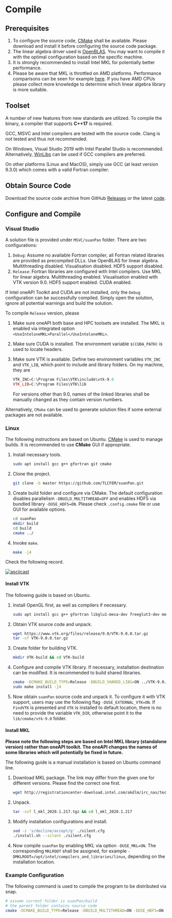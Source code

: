 # Compile

## Prerequisites

1. To configure the source code, [CMake](https://cmake.org/download/) shall be available. Please download and install it before configuring the source code package.
2. The linear algebra driver used is [OpenBLAS](https://github.com/xianyi/OpenBLAS). You may want to compile it with the optimal configuration based on the specific machine.
3. It is strongly recommended to install Intel MKL for potentially better performance.
4. Please be aware that MKL is throttled on AMD platforms. Performance comparisons can be seen for example [here](https://github.com/flame/blis/blob/master/docs/Performance.md). If you have AMD CPUs please collect more knowledge to determine which linear algebra library is more suitable.

## Toolset

A number of new features from new standards are utilized. To compile the binary, a compiler that supports **C++17** is required.

GCC, MSVC and Intel compilers are tested with the source code. Clang is not tested and thus not recommended.

On Windows, Visual Studio 2019 with Intel Parallel Studio is recommended. Alternatively, [WinLibs](http://winlibs.com/) can be used if GCC compilers are preferred.

On other platforms (Linux and MacOS), simply use GCC (at least version 9.3.0) which comes with a valid Fortran compiler.

## Obtain Source Code

Download the source code archive from GitHub [Releases](https://github.com/TLCFEM/suanPan/releases) or the latest [code](https://github.com/TLCFEM/suanPan/archive/master.zip).

## Configure and Compile

### Visual Studio

A solution file is provided under `MSVC/suanPan` folder. There are two configurations:

1. `Debug`: Assume no available Fortran compiler, all Fortran related libraries are provided as precompiled DLLs. Use OpenBLAS for linear algebra. Multithreading disabled. Visualisation disabled. HDF5 support disabled.
2. `Release`: Fortran libraries are configured with Intel compilers. Use MKL for linear algebra. Multithreading enabled. Visualisation enabled with VTK version 9.0. HDF5 support enabled. CUDA enabled.

If Intel oneAPI Toolkit and CUDA are not installed, only the `Debug` configuration can be successfully compiled. Simply open the solution, ignore all potential warnings and build the solution.

To compile `Release` version, please

1. Make sure oneAPI both base and HPC toolsets are installed. The MKL is enabled via integrated option `<UseInteloneMKL>Parallel</UseInteloneMKL>`.
2. Make sure CUDA is installed. The environment variable `$(CUDA_PATH)` is used to locate headers.
3. Make sure VTK is available. Define two environment variables `VTK_INC` and `VTK_LIB`, which point to include and library folders. On my machine, they are

   ```powershell
   VTK_INC=C:\Program Files\VTK\include\vtk-9.0
   VTK_LIB=C:\Program Files\VTK\lib
   ```

   For versions other than 9.0, names of the linked libraries shall be manually changed as they contain version numbers.

Alternatively, `CMake` can be used to generate solution files if some external packages are not available.

### Linux

The following instructions are based on Ubuntu. [CMake](https://cmake.org/) is used to manage builds. It is recommended to use **CMake** GUI if appropriate.

1. Install necessary tools.

    ```bash
    sudo apt install gcc g++ gfortran git cmake
    ```

2. Clone the project.

    ```bash
    git clone -b master https://github.com/TLCFEM/suanPan.git
    ```

3. Create build folder and configure via CMake. The default configuration disables parallelism `-DBUILD_MULTITHREAD=OFF` and enables HDF5 via bundled library `-DUSE_HDF5=ON`. Please check `.config.cmake` file or use GUI for available options.

    ```bash
    cd suanPan
    mkdir build
    cd build
    cmake ../
    ```

4. Invoke `make`.

    ```bash
    make -j4
    ```

Check the following record.

[![asciicast](https://asciinema.org/a/382311.svg)](https://asciinema.org/a/382311)

#### Install VTK

The following guide is based on Ubuntu.

1. Install OpenGL first, as well as compilers if necessary.

    ```bash
    sudo apt install gcc g++ gfortran libglu1-mesa-dev freeglut3-dev mesa-common-dev
    ```

2. Obtain VTK source code and unpack.

    ```bash
    wget https://www.vtk.org/files/release/9.0/VTK-9.0.0.tar.gz
    tar -xf VTK-9.0.0.tar.gz
    ```

3. Create folder for building VTK.

    ```bash
    mkdir VTK-build && cd VTK-build
    ```

4. Configure and compile VTK library. If necessary, installation destination can be modified. It is recommended to build shared libraries.

    ```bash
    cmake -DCMAKE_BUILD_TYPE=Release -DBUILD_SHARED_LIBS=ON ../VTK-9.0.0
    sudo make install -j4
    ```

5. Now obtain `suanPan` source code and unpack it. To configure it with VTK support, users may use the following flag `-DUSE_EXTERNAL_VTK=ON`. If `FindVTK` is presented and `VTK` is installed to default location, there is no need to provide the variable `VTK_DIR`, otherwise point it to the `lib/cmake/vtk-9.0` folder.

#### Install MKL

**Please note the following steps are based on Intel MKL library (standalone version) rather than oneAPI toolkit. The oneAPI changes the names of some libraries which will potentially be fixed in future.**

The following guide is a manual installation is based on Ubuntu command line.

1. Download MKL package. The link may differ from the given one for different versions. Please find the correct one first.

    ```bash
    wget http://registrationcenter-download.intel.com/akdlm/irc_nas/tec/16533/l_mkl_2020.1.217.tgz
    ```

2. Unpack.

    ```bash
    tar -xzf l_mkl_2020.1.217.tgz && cd l_mkl_2020.1.217
    ```

3. Modify installation configurations and install.

    ```bash
    sed -i 's/decline/accept/g' ./silent.cfg
    ./install.sh --silent ./silent.cfg
    ```

4. Now compile `suanPan` by enabling MKL via option `-DUSE_MKL=ON`. The corresponding `MKLROOT` shall be assigned, for example `-DMKLROOT=/opt/intel/compilers_and_libraries/linux`, depending on the installation location.

### Example Configuration

The following command is used to compile the program to be distributed via snap.

```bash
# assume current folder is suanPan/build
# the parent folder contains source code
cmake -DCMAKE_BUILD_TYPE=Release -DBUILD_MULTITHREAD=ON -DUSE_HDF5=ON -DUSE_EXTERNAL_VTK=ON -DUSE_MKL=ON -DMKLROOT=/opt/intel/compilers_and_libraries/linux ..
```
